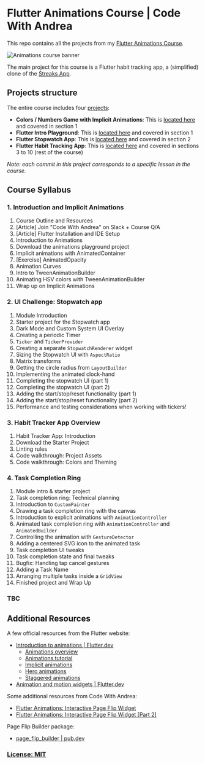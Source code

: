# Flutter Animations Course | Code With Andrea

This repo contains all the projects from my [Flutter Animations Course](https://nnbd.me/fa).

![Animations course banner](media/flutter-animations-course-banner.png)

The main project for this course is a Flutter habit tracking app, a (simplified) clone of the [Streaks App](https://streaksapp.com/).

## Projects structure

The entire course includes four [projects](projects/):

- **Colors / Numbers Game with Implicit Animations**: This is [located here](projects/colors_numbers_game_flutter) and covered in section 1
- **Flutter Intro Playground**: This is [located here](projects/intro_flutter_playground) and covered in section 1
- **Flutter Stopwatch App**: This is [located here](projects/stopwatch_flutter) and covered in section 2
- **Flutter Habit Tracking App**: This is [located here](projects/habit_tracker_flutter) and covered in sections 3 to 10 (rest of the course)

*Note: each commit in this project corresponds to a specific lesson in the course.*

## Course Syllabus

### 1. Introduction and Implicit Animations

1. Course Outline and Resources 
2. [Article] Join "Code With Andrea" on Slack + Course Q/A
3. [Article] Flutter Installation and IDE Setup
4. Introduction to Animations
5. Download the animations playground project
6. Implicit animations with AnimatedContainer
7. [Exercise] AnimatedOpacity
8. Animation Curves
9.  Intro to TweenAnimationBuilder
10. Animating HSV colors with TweenAnimationBuilder
11. Wrap up on Implicit Animations

### 2. UI Challenge: Stopwatch app

1. Module Introduction
2. Starter project for the Stopwatch app
3. Dark Mode and Custom System UI Overlay
4. Creating a periodic Timer
5. `Ticker` and `TickerProvider`
6. Creating a separate `StopwatchRenderer` widget
7. Sizing the Stopwatch UI with `AspectRatio`
8. Matrix transforms
9. Getting the circle radius from `LayoutBuilder`
10. Implementing the animated clock-hand
11. Completing the stopwatch UI (part 1)
12. Completing the stopwatch UI (part 2)
13. Adding the start/stop/reset functionality (part 1)
14. Adding the start/stop/reset functionality (part 2)
15. Performance and testing considerations when working with tickers!

### 3. Habit Tracker App Overview

1. Habit Tracker App: Introduction
2. Download the Starter Project
3. Linting rules
4. Code walkthrough: Project Assets
5. Code walkthrough: Colors and Theming

### 4. Task Completion Ring

1. Module intro & starter project
2. Task completion ring: Technical planning
3. Introduction to `CustomPainter`
4. Drawing a task completion ring with the canvas
5. Introduction to explicit animations with `AnimationController`
6. Animated task completion ring with `AnimationController` and `AnimatedBuilder`
7. Controlling the animation with `GestureDetector`
8. Adding a centered SVG icon to the animated task
9. Task completion UI tweaks
10. Task completion state and final tweaks
11. Bugfix: Handling tap cancel gestures
12. Adding a Task Name
13. Arranging multiple tasks inside a `GridView`
14. Finished project and Wrap Up

### TBC

## Additional Resources

A few official resources from the Flutter website:

- [Introduction to animations | Flutter.dev](https://flutter.dev/docs/development/ui/animations)
  - [Animations overview](https://flutter.dev/docs/development/ui/animations/overview)
  - [Animations tutorial](https://flutter.dev/docs/development/ui/animations/tutorial)
  - [Implicit animations](https://flutter.dev/docs/development/ui/animations/implicit-animations)
  - [Hero animations](https://flutter.dev/docs/development/ui/animations/hero-animations)
  - [Staggered animations](https://flutter.dev/docs/development/ui/animations/staggered-animations)
- [Animation and motion widgets | Flutter.dev](https://flutter.dev/docs/development/ui/widgets/animation)

Some additional resources from Code With Andrea:

- [Flutter Animations: Interactive Page Flip Widget](https://codewithandrea.com/videos/flutter-animations-page-flip-widget-part1/)
- [Flutter Animations: Interactive Page Flip Widget \[Part 2\]](https://codewithandrea.com/videos/flutter-animations-page-flip-widget-part2/)

Page Flip Builder package:

- [page_flip_builder | pub.dev](https://pub.dev/packages/page_flip_builder)

### [License: MIT](LICENSE.md)

